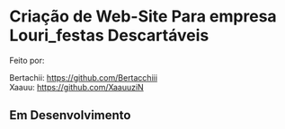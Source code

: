 <h1>Criação de Web-Site Para empresa Louri_festas Descartáveis</h1>

<p>Feito por:

Bertachii: https://github.com/Bertacchiii<br>
Xaauu: https://github.com/XaauuziN
</p>

<h2> Em Desenvolvimento</h2>
